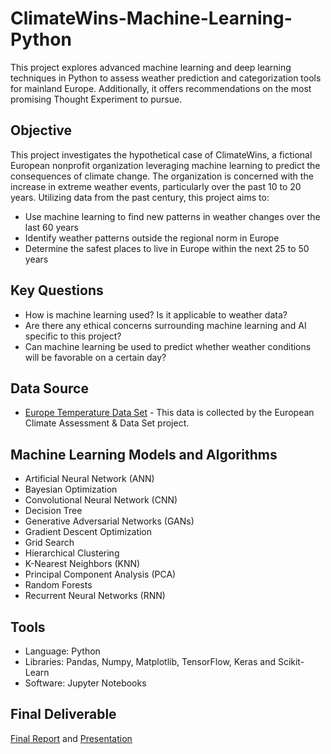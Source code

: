 # ClimateWins-Machine-Learning-Python
This project explores advanced machine learning and deep learning techniques in Python to assess weather prediction and categorization tools for mainland Europe. Additionally, it offers recommendations on the most promising Thought Experiment to pursue.
## Objective
This project investigates the hypothetical case of ClimateWins, a fictional European nonprofit organization leveraging machine learning to predict the consequences of climate change. The organization is concerned with the increase in extreme weather events, particularly over the past 10 to 20 years. Utilizing data from the past century, this project aims to:<br>
* Use machine learning to find new patterns in weather changes over the last 60 years
* Identify weather patterns outside the regional norm in Europe
* Determine the safest places to live in Europe within the next 25 to 50 years

## Key Questions
* How is machine learning used? Is it applicable to weather data?
* Are there any ethical concerns surrounding machine learning and AI specific to this project?
* Can machine learning be used to predict whether weather conditions will be favorable on a certain day?

## Data Source
* [Europe Temperature Data Set](https://s3.amazonaws.com/coach-courses-us/public/courses/da-spec-ml/Scripts/A1/Dataset-weather-prediction-dataset-processed.csv) - This data is collected by the European Climate Assessment & Data Set project.

## Machine Learning Models and Algorithms
* Artificial Neural Network (ANN)
* Bayesian Optimization
* Convolutional Neural Network (CNN)
* Decision Tree
* Generative Adversarial Networks (GANs)
* Gradient Descent Optimization
* Grid Search
* Hierarchical Clustering
* K-Nearest Neighbors (KNN)
* Principal Component Analysis (PCA)
* Random Forests
* Recurrent Neural Networks (RNN)

## Tools
* Language: Python
* Libraries: Pandas, Numpy, Matplotlib, TensorFlow, Keras and Scikit-Learn
* Software: Jupyter Notebooks

## Final Deliverable
[Final Report](https://drive.google.com/file/d/1h6fTy6H1cSRMK56liIH79f2S-rjaExpe/view) and [Presentation](https://drive.google.com/file/d/12WQ2sclU_yZODEW5JF_sPhJDIJ-8_u3B/view)
